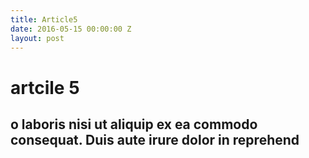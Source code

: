 ```yaml
---
title: Article5
date: 2016-05-15 00:00:00 Z
layout: post
---
```


# artcile 5
## o laboris nisi ut aliquip ex ea commodo consequat. Duis aute irure dolor in reprehend
